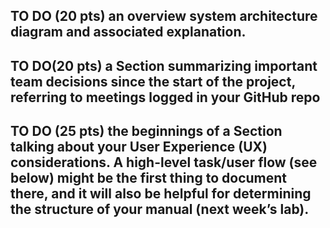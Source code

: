 ## TO DO (20 pts) an overview system architecture diagram and associated explanation.
## TO DO(20 pts) a Section summarizing important team decisions since the start of the project, referring to meetings logged in your GitHub repo
## TO DO (25 pts) the beginnings of a Section talking about your User Experience (UX) considerations. A high-level task/user flow (see below) might be the first thing to document there, and it will also be helpful for determining the structure of your manual (next week’s lab).
